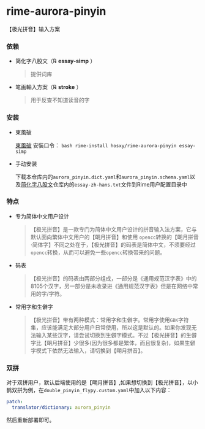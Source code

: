 # rime-aurora-pinyin

 【极光拼音】输入方案

### 依赖

+   简化字八股文（℞ **essay-simp** ）

    >   提供词库

+   笔画輸入方案（℞ **stroke** ）

    >   用于反查不知道读音的字

### 安装

+    東風破

     [東風破](https://github.com/rime/plum) 安裝口令： `bash rime-install hosxy/rime-aurora-pinyin essay-simp`

+   手动安装

    下载本仓库内的`aurora_pinyin.dict.yaml`和`aurora_pinyin.schema.yaml`以及[简化字八股文](https://github.com/rime/rime-essay-simp)仓库内的`essay-zh-hans.txt`文件到Rime用户配置目录中

### 特点

+ 专为简体中文用户设计

    >   【极光拼音】是一款专门为简体中文用户设计的拼音输入法方案，它与默认面向繁体中文用户的【朙月拼音】和使用 `opencc`转换的【朙月拼音·简体字】不同之处在于，【极光拼音】的码表是简体中文，不须要经过`opencc`转换，从而可以避免一些`opencc`转换带来的问题。

+ 码表

  >   【极光拼音】的码表由两部分组成，一部分是《通用规范汉字表》中的8105个汉字，另一部分是未收录进《通用规范汉字表》但是在网络中常用的字/字符。

+ 常用字和生僻字

  >   【极光拼音】带有两种模式：常用字和生僻字。常用字使用`GBK`字符集，应该能满足大部分用户日常使用，所以这是默认的。如果你发现无法输入某些汉字，请尝试切换到生僻字模式。不过【极光拼音】的生僻字比【朙月拼音】少很多(因为很多都是繁体，而且很复杂)，如果生僻字模式下依然无法输入，请切换到【朙月拼音】。

### 双拼
对于双拼用户，默认后端使用的是【朙月拼音】,如果想切换到【极光拼音】，以小鹤双拼为例，在`double_pinyin_flypy.custom.yaml`中加入以下内容：
```yaml
patch:
  translator/dictionary: aurora_pinyin
```
然后重新部署即可。
